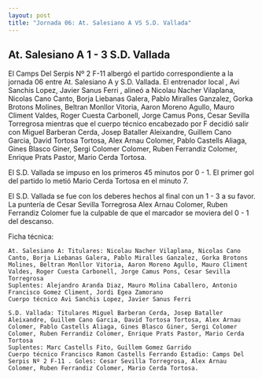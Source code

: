 ```yaml
--- 
layout: post 
title: "Jornada 06: At. Salesiano A VS S.D. Vallada"
---
```


## At. Salesiano A 1 - 3 S.D. Vallada

El Camps Del Serpis Nº 2 F-11  albergó el partido correspondiente a la jornada 06 entre At. Salesiano A y S.D. Vallada. El entrenador local , Avi Sanchis Lopez, Javier Sanus Ferri , alineó a Nicolau Nacher Vilaplana, Nicolas Cano Canto, Borja Liebanas Galera, Pablo Miralles Ganzalez, Gorka Brotons Molines, Beltran Monllor Vitoria, Aaron Moreno Agullo, Mauro Climent Valdes, Roger Cuesta Carbonell, Jorge Camus Pons, Cesar Sevilla Torregrosa mientras que el cuerpo técnico encabezado por F decidió salir con Miguel Barberan Cerda, Josep Bataller Aleixandre, Guillem Cano Garcia, David Tortosa Tortosa, Alex Arnau Colomer, Pablo Castells Aliaga, Gines Blasco Giner, Sergi Colomer Colomer, Ruben Ferrandiz Colomer, Enrique Prats Pastor, Mario Cerda Tortosa. 

El S.D. Vallada se impuso en los primeros 45 minutos por 0 - 1. El primer gol del partido lo metió Mario Cerda Tortosa en el minuto 7. 

El S.D. Vallada se fue con los deberes hechos al final con un 1 - 3 a su favor. La puntería de Cesar Sevilla Torregrosa Alex Arnau Colomer, Ruben Ferrandiz Colomer  fue la culpable de que el marcador se moviera del 0 - 1 del descanso. 

Ficha técnica: 
    
    At. Salesiano A: Titulares: Nicolau Nacher Vilaplana, Nicolas Cano Canto, Borja Liebanas Galera, Pablo Miralles Ganzalez, Gorka Brotons Molines, Beltran Monllor Vitoria, Aaron Moreno Agullo, Mauro Climent Valdes, Roger Cuesta Carbonell, Jorge Camus Pons, Cesar Sevilla Torregrosa 
    Suplentes: Alejandro Aranda Diaz, Mauro Molina Caballero, Antonio Francisco Gomez Climent, Jordi Egea Zamorano 
    Cuerpo técnico Avi Sanchis Lopez, Javier Sanus Ferri 
    
    S.D. Vallada: Titulares Miguel Barberan Cerda, Josep Bataller Aleixandre, Guillem Cano Garcia, David Tortosa Tortosa, Alex Arnau Colomer, Pablo Castells Aliaga, Gines Blasco Giner, Sergi Colomer Colomer, Ruben Ferrandiz Colomer, Enrique Prats Pastor, Mario Cerda Tortosa
    Suplentes: Marc Castells Fito, Guillem Gomez Garrido 
    Cuerpo técnico Francisco Ramon Castells Ferrando Estadio: Camps Del Serpis Nº 2 F-11 . Goles: Cesar Sevilla Torregrosa, Alex Arnau Colomer, Ruben Ferrandiz Colomer, Mario Cerda Tortosa.  